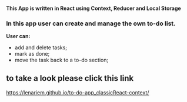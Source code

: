 #### This App is written in React using Context, Reducer and Local Storage

### In this app user can create and manage the own to-do list. 

**User can:**
* add and delete tasks;
* mark as done;
* move the task back to a to-do section;


## to take a look please click this link 
https://lenariem.github.io/to-do-app_classicReact-context/